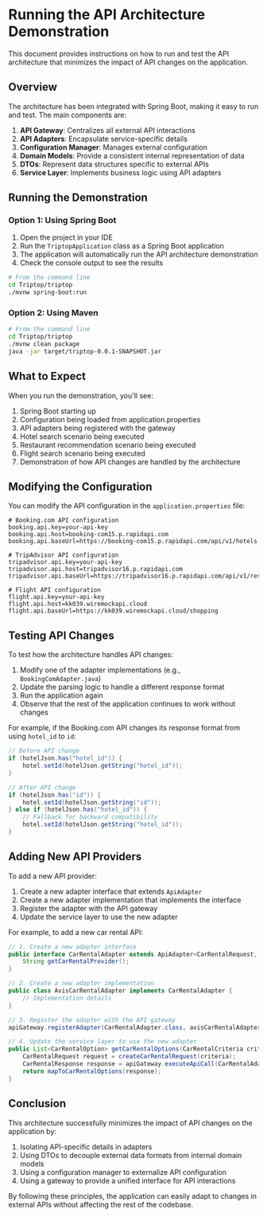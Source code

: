 # Running the API Architecture Demonstration

This document provides instructions on how to run and test the API architecture that minimizes the impact of API changes on the application.

## Overview

The architecture has been integrated with Spring Boot, making it easy to run and test. The main components are:

1. **API Gateway**: Centralizes all external API interactions
2. **API Adapters**: Encapsulate service-specific details
3. **Configuration Manager**: Manages external configuration
4. **Domain Models**: Provide a consistent internal representation of data
5. **DTOs**: Represent data structures specific to external APIs
6. **Service Layer**: Implements business logic using API adapters

## Running the Demonstration

### Option 1: Using Spring Boot

1. Open the project in your IDE
2. Run the `TriptopApplication` class as a Spring Boot application
3. The application will automatically run the API architecture demonstration
4. Check the console output to see the results

```bash
# From the command line
cd Triptop/triptop
./mvnw spring-boot:run
```

### Option 2: Using Maven

```bash
# From the command line
cd Triptop/triptop
./mvnw clean package
java -jar target/triptop-0.0.1-SNAPSHOT.jar
```

## What to Expect

When you run the demonstration, you'll see:

1. Spring Boot starting up
2. Configuration being loaded from application.properties
3. API adapters being registered with the gateway
4. Hotel search scenario being executed
5. Restaurant recommendation scenario being executed
6. Flight search scenario being executed
7. Demonstration of how API changes are handled by the architecture

## Modifying the Configuration

You can modify the API configuration in the `application.properties` file:

```properties
# Booking.com API configuration
booking.api.key=your-api-key
booking.api.host=booking-com15.p.rapidapi.com
booking.api.baseUrl=https://booking-com15.p.rapidapi.com/api/v1/hotels

# TripAdvisor API configuration
tripadvisor.api.key=your-api-key
tripadvisor.api.host=tripadvisor16.p.rapidapi.com
tripadvisor.api.baseUrl=https://tripadvisor16.p.rapidapi.com/api/v1/restaurant

# Flight API configuration
flight.api.key=your-api-key
flight.api.host=kk039.wiremockapi.cloud
flight.api.baseUrl=https://kk039.wiremockapi.cloud/shopping
```

## Testing API Changes

To test how the architecture handles API changes:

1. Modify one of the adapter implementations (e.g., `BookingComAdapter.java`)
2. Update the parsing logic to handle a different response format
3. Run the application again
4. Observe that the rest of the application continues to work without changes

For example, if the Booking.com API changes its response format from using `hotel_id` to `id`:

```java
// Before API change
if (hotelJson.has("hotel_id")) {
    hotel.setId(hotelJson.getString("hotel_id"));
}

// After API change
if (hotelJson.has("id")) {
    hotel.setId(hotelJson.getString("id"));
} else if (hotelJson.has("hotel_id")) {
    // Fallback for backward compatibility
    hotel.setId(hotelJson.getString("hotel_id"));
}
```

## Adding New API Providers

To add a new API provider:

1. Create a new adapter interface that extends `ApiAdapter`
2. Create a new adapter implementation that implements the interface
3. Register the adapter with the API gateway
4. Update the service layer to use the new adapter

For example, to add a new car rental API:

```java
// 1. Create a new adapter interface
public interface CarRentalAdapter extends ApiAdapter<CarRentalRequest, CarRentalResponse> {
    String getCarRentalProvider();
}

// 2. Create a new adapter implementation
public class AvisCarRentalAdapter implements CarRentalAdapter {
    // Implementation details
}

// 3. Register the adapter with the API gateway
apiGateway.registerAdapter(CarRentalAdapter.class, avisCarRentalAdapter);

// 4. Update the service layer to use the new adapter
public List<CarRentalOption> getCarRentalOptions(CarRentalCriteria criteria) {
    CarRentalRequest request = createCarRentalRequest(criteria);
    CarRentalResponse response = apiGateway.executeApiCall(CarRentalAdapter.class, request);
    return mapToCarRentalOptions(response);
}
```

## Conclusion

This architecture successfully minimizes the impact of API changes on the application by:

1. Isolating API-specific details in adapters
2. Using DTOs to decouple external data formats from internal domain models
3. Using a configuration manager to externalize API configuration
4. Using a gateway to provide a unified interface for API interactions

By following these principles, the application can easily adapt to changes in external APIs without affecting the rest of the codebase.

